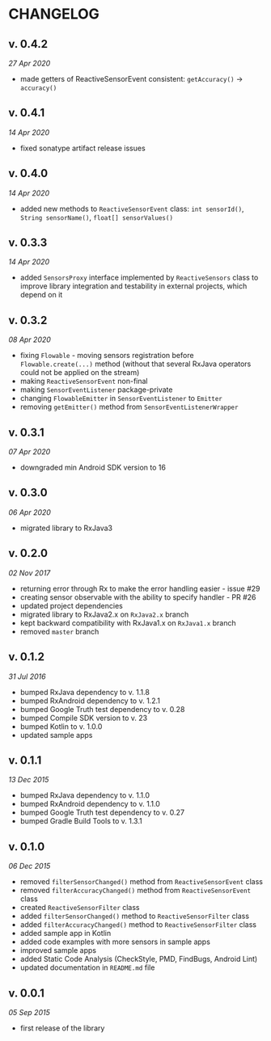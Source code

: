 CHANGELOG
=========

v. 0.4.2
--------
*27 Apr 2020*

- made getters of ReactiveSensorEvent consistent: `getAccuracy()` -> `accuracy()` 

v. 0.4.1
--------
*14 Apr 2020*

- fixed sonatype artifact release issues

v. 0.4.0
--------
*14 Apr 2020*

- added new methods to `ReactiveSensorEvent` class: `int sensorId()`, `String sensorName()`, `float[] sensorValues()`

v. 0.3.3
--------
*14 Apr 2020*

- added `SensorsProxy` interface implemented by `ReactiveSensors` class to improve library integration and testability in external projects, which depend on it

v. 0.3.2
--------
*08 Apr 2020*

- fixing `Flowable` - moving sensors registration before `Flowable.create(...)` method (without that several RxJava operators could not be applied on the stream)
- making `ReactiveSensorEvent` non-final
- making `SensorEventListener` package-private
- changing `FlowableEmitter` in `SensorEventListener` to `Emitter`
- removing `getEmitter()` method from `SensorEventListenerWrapper`

v. 0.3.1
--------
*07 Apr 2020*

- downgraded min Android SDK version to 16

v. 0.3.0
--------
*06 Apr 2020*

- migrated library to RxJava3

v. 0.2.0
--------
*02 Nov 2017*

- returning error through Rx to make the error handling easier - issue #29
- creating sensor observable with the ability to specify handler - PR #26
- updated project dependencies
- migrated library to RxJava2.x on `RxJava2.x` branch
- kept backward compatibility with RxJava1.x on `RxJava1.x` branch
- removed `master` branch

v. 0.1.2
--------
*31 Jul 2016*

- bumped RxJava dependency to v. 1.1.8
- bumped RxAndroid dependency to v. 1.2.1
- bumped Google Truth test dependency to v. 0.28
- bumped Compile SDK version to v. 23
- bumped Kotlin to v. 1.0.0
- updated sample apps


v. 0.1.1
--------
*13 Dec 2015*

- bumped RxJava dependency to v. 1.1.0
- bumped RxAndroid dependency to v. 1.1.0
- bumped Google Truth test dependency to v. 0.27
- bumped Gradle Build Tools to v. 1.3.1

v. 0.1.0
--------
*06 Dec 2015*

- removed `filterSensorChanged()` method from `ReactiveSensorEvent` class
- removed `filterAccuracyChanged()` method from `ReactiveSensorEvent` class
- created `ReactiveSensorFilter` class
- added `filterSensorChanged()` method to `ReactiveSensorFilter` class
- added `filterAccuracyChanged()` method to `ReactiveSensorFilter` class
- added sample app in Kotlin
- added code examples with more sensors in sample apps
- improved sample apps
- added Static Code Analysis (CheckStyle, PMD, FindBugs, Android Lint)
- updated documentation in `README.md` file

v. 0.0.1
--------
*05 Sep 2015*

- first release of the library
